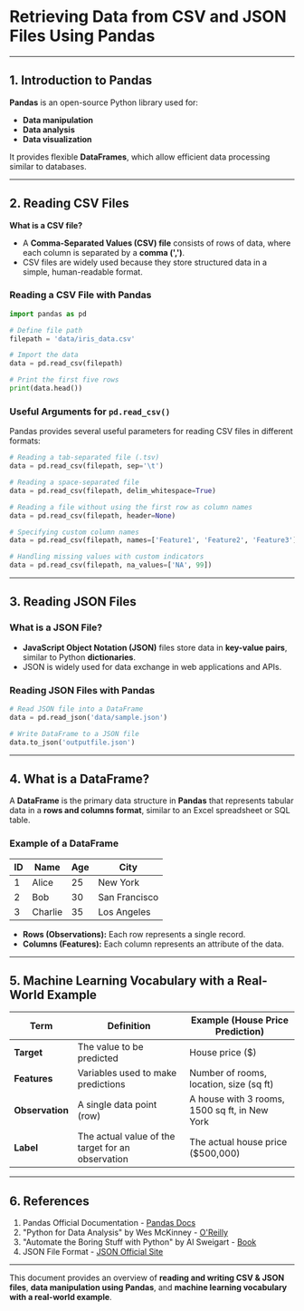 # Retrieving Data from CSV and JSON Files Using Pandas  

---

## **1. Introduction to Pandas**  

**Pandas** is an open-source Python library used for:  
- **Data manipulation**
- **Data analysis**
- **Data visualization**  

It provides flexible **DataFrames**, which allow efficient data processing similar to databases.

---

## **2. Reading CSV Files**  

**What is a CSV file?**  
- A **Comma-Separated Values (CSV) file** consists of rows of data, where each column is separated by a **comma (',')**.  
- CSV files are widely used because they store structured data in a simple, human-readable format.

### **Reading a CSV File with Pandas**  

```python
import pandas as pd

# Define file path
filepath = 'data/iris_data.csv'

# Import the data
data = pd.read_csv(filepath)

# Print the first five rows
print(data.head())
```

### **Useful Arguments for `pd.read_csv()`**
Pandas provides several useful parameters for reading CSV files in different formats:

```python
# Reading a tab-separated file (.tsv)
data = pd.read_csv(filepath, sep='\t')

# Reading a space-separated file
data = pd.read_csv(filepath, delim_whitespace=True)

# Reading a file without using the first row as column names
data = pd.read_csv(filepath, header=None)

# Specifying custom column names
data = pd.read_csv(filepath, names=['Feature1', 'Feature2', 'Feature3'])

# Handling missing values with custom indicators
data = pd.read_csv(filepath, na_values=['NA', 99])
```

---

## **3. Reading JSON Files**  

### **What is a JSON File?**
- **JavaScript Object Notation (JSON)** files store data in **key-value pairs**, similar to Python **dictionaries**.
- JSON is widely used for data exchange in web applications and APIs.

### **Reading JSON Files with Pandas**  

```python
# Read JSON file into a DataFrame
data = pd.read_json('data/sample.json')

# Write DataFrame to a JSON file
data.to_json('outputfile.json')
```

---

## **4. What is a DataFrame?**  

A **DataFrame** is the primary data structure in **Pandas** that represents tabular data in a **rows and columns format**, similar to an Excel spreadsheet or SQL table.

### **Example of a DataFrame**
| ID | Name  | Age | City       |
|----|------|----|-----------|
| 1  | Alice | 25 | New York  |
| 2  | Bob   | 30 | San Francisco |
| 3  | Charlie | 35 | Los Angeles |

- **Rows (Observations):** Each row represents a single record.
- **Columns (Features):** Each column represents an attribute of the data.

---

## **5. Machine Learning Vocabulary with a Real-World Example**

| **Term**       | **Definition**                                    | **Example (House Price Prediction)** |
|---------------|--------------------------------------------------|--------------------------------------|
| **Target**    | The value to be predicted                        | House price ($) |
| **Features**  | Variables used to make predictions               | Number of rooms, location, size (sq ft) |
| **Observation** | A single data point (row)                     | A house with 3 rooms, 1500 sq ft, in New York |
| **Label**     | The actual value of the target for an observation | The actual house price ($500,000) |

---

## **6. References**  

1. Pandas Official Documentation - [Pandas Docs](https://pandas.pydata.org/)  
2. "Python for Data Analysis" by Wes McKinney - [O'Reilly](https://www.oreilly.com/library/view/python-for-data/9781491957653/)  
3. "Automate the Boring Stuff with Python" by Al Sweigart - [Book](https://automatetheboringstuff.com/)  
4. JSON File Format - [JSON Official Site](https://www.json.org/)  

---

This document provides an overview of **reading and writing CSV & JSON files**, **data manipulation using Pandas**, and **machine learning vocabulary with a real-world example**.


